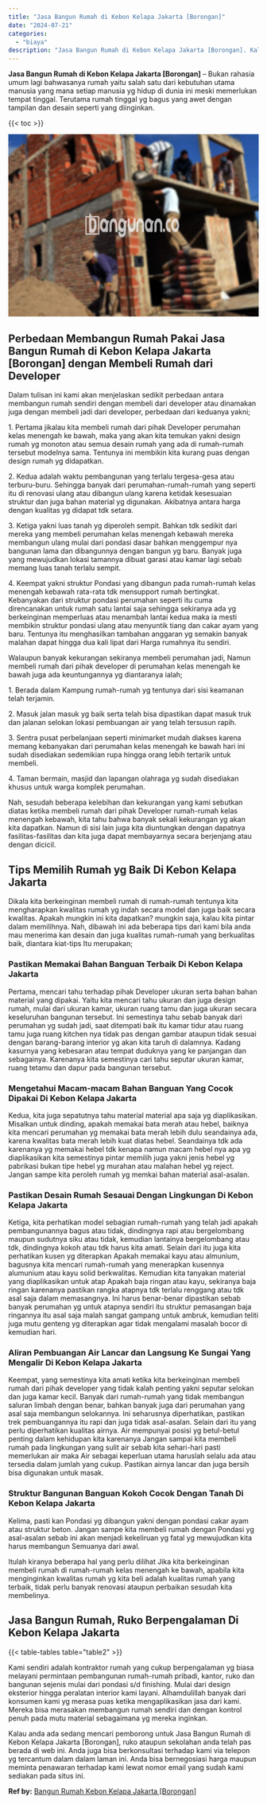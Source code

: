 ```yaml
---
title: "Jasa Bangun Rumah di Kebon Kelapa Jakarta [Borongan]"
date: "2024-07-21"
categories: 
  - "biaya"
description: "Jasa Bangun Rumah di Kebon Kelapa Jakarta [Borongan]. Kalau anda ada sedang mencari pemborong untuk Jasa Bangun Rumah di Kebon Kelapa Jakarta [Borongan], r..."
---
```


**Jasa Bangun Rumah di Kebon Kelapa Jakarta \[Borongan\]** – Bukan rahasia umum lagi bahwasanya rumah yaitu salah satu dari kebutuhan utama manusia yang mana setiap manusia yg hidup di dunia ini meski memerlukan tempat tinggal. Terutama rumah tinggal yg bagus yang awet dengan tampilan dan desain seperti yang diinginkan.

{{< toc >}}

![Jasa Bangun Rumah di Kebon Kelapa Jakarta [Borongan]](/images/borong-bangunan-09.png)

## Perbedaan Membangun Rumah Pakai Jasa Bangun Rumah di Kebon Kelapa Jakarta \[Borongan\] dengan Membeli Rumah dari Developer

Dalam tulisan ini kami akan menjelaskan sedikit perbedaan antara membangun rumah sendiri dengan membeli dari developer atau dinamakan juga dengan membeli jadi dari developer, perbedaan dari keduanya yakni;

1\. Pertama jikalau kita membeli rumah dari pihak Developer perumahan kelas menengah ke bawah, maka yang akan kita temukan yakni design rumah yg monoton atau semua desain rumah yang ada di rumah-rumah tersebut modelnya sama. Tentunya ini membikin kita kurang puas dengan design rumah yg didapatkan.

2\. Kedua adalah waktu pembangunan yang terlalu tergesa-gesa atau terburu-buru. Sehingga banyak dari perumahan-rumah-rumah yang seperti itu di renovasi ulang atau dibangun ulang karena ketidak kesesuaian struktur dan juga bahan material yg digunakan. Akibatnya antara harga dengan kualitas yg didapat tdk setara.

3\. Ketiga yakni luas tanah yg diperoleh sempit. Bahkan tdk sedikit dari mereka yang membeli perumahan kelas menengah kebawah mereka membangun ulang mulai dari pondasi dasar bahkan menggempur nya bangunan lama dan dibangunnya dengan bangun yg baru. Banyak juga yang mewujudkan lokasi tamannya dibuat garasi atau kamar lagi sebab memang luas tanah terlalu sempit.

4\. Keempat yakni struktur Pondasi yang dibangun pada rumah-rumah kelas menengah kebawah rata-rata tdk mensupport rumah bertingkat. Kebanyakan dari struktur pondasi perumahan seperti itu cuma direncanakan untuk rumah satu lantai saja sehingga sekiranya ada yg berkeinginan memperluas atau menambah lantai kedua maka ia mesti membikin struktur pondasi ulang atau menyuntik tiang dan cakar ayam yang baru. Tentunya itu menghasilkan tambahan anggaran yg semakin banyak malahan dapat hingga dua kali lipat dari Harga rumahnya itu sendiri.

Walaupun banyak kekurangan sekiranya membeli perumahan jadi, Namun membeli rumah dari pihak developer di perumahan kelas menengah ke bawah juga ada keuntungannya yg diantaranya ialah;

1\. Berada dalam Kampung rumah-rumah yg tentunya dari sisi keamanan telah terjamin.

2\. Masuk jalan masuk yg baik serta telah bisa dipastikan dapat masuk truk dan jalanan selokan lokasi pembuangan air yang telah tersusun rapih.

3\. Sentra pusat perbelanjaan seperti minimarket mudah diakses karena memang kebanyakan dari perumahan kelas menengah ke bawah hari ini sudah disediakan sedemikian rupa hingga orang lebih tertarik untuk membeli.

4\. Taman bermain, masjid dan lapangan olahraga yg sudah disediakan khusus untuk warga komplek perumahan.

Nah, sesudah beberapa kelebihan dan kekurangan yang kami sebutkan diatas ketika membeli rumah dari pihak Developer rumah-rumah kelas menengah kebawah, kita tahu bahwa banyak sekali kekurangan yg akan kita dapatkan. Namun di sisi lain juga kita diuntungkan dengan dapatnya fasilitas-fasilitas dan kita juga dapat membayarnya secara berjenjang atau dengan dicicil.

## Tips Memilih Rumah yg Baik Di Kebon Kelapa Jakarta

Dikala kita berkeinginan membeli rumah di rumah-rumah tentunya kita mengharapkan kwalitas rumah yg indah secara model dan juga baik secara kwalitas. Apakah mungkin ini kita dapatkan? mungkin saja, kalau kita pintar dalam memilihnya. Nah, dibawah ini ada beberapa tips dari kami bila anda mau menerima kan desain dan juga kualitas rumah-rumah yang berkualitas baik, diantara kiat-tips Itu merupakan;

### Pastikan Memakai Bahan Banguan Terbaik Di Kebon Kelapa Jakarta

Pertama, mencari tahu terhadap pihak Developer ukuran serta bahan bahan material yang dipakai. Yaitu kita mencari tahu ukuran dan juga design rumah, mulai dari ukuran kamar, ukuran ruang tamu dan juga ukuran secara keseluruhan bangunan tersebut. Ini semestinya tahu sebab banyak dari perumahan yg sudah jadi, saat ditempati baik itu kamar tidur atau ruang tamu juga ruang kitchen nya tidak pas dengan gambar ataupun tidak sesuai dengan barang-barang interior yg akan kita taruh di dalamnya. Kadang kasurnya yang kebesaran atau tempat duduknya yang ke panjangan dan sebagainya. Karenanya kita semestinya cari tahu seputar ukuran kamar, ruang tetamu dan dapur pada bangunan tersebut.

### Mengetahui Macam-macam Bahan Banguan Yang Cocok Dipakai Di Kebon Kelapa Jakarta

Kedua, kita juga sepatutnya tahu material material apa saja yg diaplikasikan. Misalkan untuk dinding, apakah memakai bata merah atau hebel, baiknya kita mencari perumahan yg memakai bata merah lebih dulu seandainya ada, karena kwalitas bata merah lebih kuat diatas hebel. Seandainya tdk ada karenanya yg memakai hebel tdk kenapa namun macam hebel nya apa yg diaplikasikan kita semestinya pintar memilih juga yakni jenis hebel yg pabrikasi bukan tipe hebel yg murahan atau malahan hebel yg reject. Jangan sampe kita peroleh rumah yg memkai bahan material asal-asalan.

### Pastikan Desain Rumah Sesauai Dengan Lingkungan Di Kebon Kelapa Jakarta

Ketiga, kita perhatikan model sebagian rumah-rumah yang telah jadi apakah pembangunannya bagus atau tidak, dindingnya rapi atau bergelombang maupun sudutnya siku atau tidak, kemudian lantainya bergelombang atau tdk, dindingnya kokoh atau tdk harus kita amati. Selain dari itu juga kita perhatikan kusen yg diterapkan Apakah memakai kayu atau almunium, bagusnya kita mencari rumah-rumah yang menerapkan kusennya alumunium atau kayu solid berkwalitas. Kemudian kita tanyakan material yang diaplikasikan untuk atap Apakah baja ringan atau kayu, sekiranya baja ringan karenanya pastikan rangka atapnya tdk terlalu renggang atau tdk asal saja dalam memasangnya. Ini harus benar-benar dipastikan sebab banyak perumahan yg untuk atapnya sendiri itu struktur pemasangan baja ringannya itu asal saja malah sangat gampang untuk ambruk, kemudian teliti juga mutu genteng yg diterapkan agar tidak mengalami masalah bocor di kemudian hari.

### Aliran Pembuangan Air Lancar dan Langsung Ke Sungai Yang Mengalir Di Kebon Kelapa Jakarta

Keempat, yang semestinya kita amati ketika kita berkeinginan membeli rumah dari pihak developer yang tidak kalah penting yakni seputar selokan dan juga kamar kecil. Banyak dari rumah-rumah yang tidak membangun saluran limbah dengan benar, bahkan banyak juga dari perumahan yang asal saja membangun selokannya. Ini seharusnya diperhatikan, pastikan trek pembuangannya itu rapi dan juga tidak asal-asalan. Selain dari itu yang perlu diperhatikan kualitas airnya. Air mempunyai posisi yg betul-betul penting dalam kehidupan kita karenanya Jangan sampai kita membeli rumah pada lingkungan yang sulit air sebab kita sehari-hari pasti memerlukan air maka Air sebagai keperluan utama haruslah selalu ada atau tersedia dalam jumlah yang cukup. Pastikan airnya lancar dan juga bersih bisa digunakan untuk masak.

### Struktur Bangunan Banguan Kokoh Cocok Dengan Tanah Di Kebon Kelapa Jakarta

Kelima, pasti kan Pondasi yg dibangun yakni dengan pondasi cakar ayam atau struktur beton. Jangan sampe kita membeli rumah dengan Pondasi yg asal-asalan sebab ini akan menjadi kekeliruan yg fatal yg mewujudkan kita harus membangun Semuanya dari awal.

Itulah kiranya beberapa hal yang perlu dilihat Jika kita berkeinginan membeli rumah di rumah-rumah kelas menengah ke bawah, apabila kita menginginkan kwalitas rumah yg kita beli adalah kualitas rumah yang terbaik, tidak perlu banyak renovasi ataupun perbaikan sesudah kita membelinya.

## Jasa Bangun Rumah, Ruko Berpengalaman Di Kebon Kelapa Jakarta

{{< table-tables table="table2" >}}

Kami sendiri adalah kontraktor rumah yang cukup berpengalaman yg biasa melayani permintaan pembangunan rumah-rumah pribadi, kantor, ruko dan bangunan sejenis mulai dari pondasi s/d finishing. Mulai dari design eksterior hingga peralatan interior kami layani. Alhamdulillah banyak dari konsumen kami yg merasa puas ketika mengaplikasikan jasa dari kami. Mereka bisa merasakan membangun rumah sendiri dan dengan kontrol penuh pada mutu material sebagaimana yg mereka inginkan.

Kalau anda ada sedang mencari pemborong untuk Jasa Bangun Rumah di Kebon Kelapa Jakarta \[Borongan\], ruko ataupun sekolahan anda telah pas berada di web ini. Anda juga bisa berkonsultasi terhadap kami via telepon yg tercantum dalam dalam laman ini. Anda bisa bernegosiasi harga maupun meminta penawaran terhadap kami lewat nomor email yang sudah kami sediakan pada situs ini.

**Ref by:** [Bangun Rumah Kebon Kelapa Jakarta [Borongan]](https://id.wikipedia.org/wiki/Bangun)
